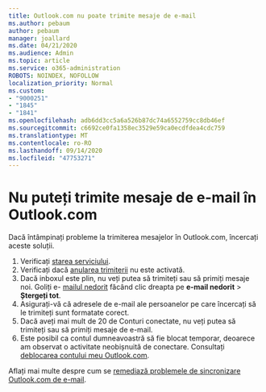 ```yaml
---
title: Outlook.com nu poate trimite mesaje de e-mail
ms.author: pebaum
author: pebaum
manager: joallard
ms.date: 04/21/2020
ms.audience: Admin
ms.topic: article
ms.service: o365-administration
ROBOTS: NOINDEX, NOFOLLOW
localization_priority: Normal
ms.custom:
- "9000251"
- "1845"
- "1841"
ms.openlocfilehash: adb6dd3cc5a6a526b87dc74a6552759cc8db46ef
ms.sourcegitcommit: c6692ce0fa1358ec3529e59ca0ecdfdea4cdc759
ms.translationtype: MT
ms.contentlocale: ro-RO
ms.lasthandoff: 09/14/2020
ms.locfileid: "47753271"
---
```

# <a name="unable-to-send-email-in-outlookcom"></a>Nu puteți trimite mesaje de e-mail în Outlook.com

Dacă întâmpinați probleme la trimiterea mesajelor în Outlook.com, încercați aceste soluții.

1. Verificați [starea serviciului](https://go.microsoft.com/fwlink/p/?linkid=837482). 
2. Verificați dacă [anularea trimiterii](https://outlook.live.com/mail/options/mail/messageContent/undoSend) nu este activată.
3. Dacă inboxul este plin, nu veți putea să trimiteți sau să primiți mesaje noi. Goliți e- [mailul nedorit](https://outlook.live.com/mail/junkemail) făcând clic dreapta pe **e-mail nedorit**  >  **Ștergeți tot**.
4. Asigurați-vă că adresele de e-mail ale persoanelor pe care încercați să le trimiteți sunt formatate corect.
5. Dacă aveți mai mult de 20 de Conturi conectate, nu veți putea să trimiteți sau să primiți mesaje de e-mail.
6. Este posibil ca contul dumneavoastră să fie blocat temporar, deoarece am observat o activitate neobișnuită de conectare. Consultați [deblocarea contului meu Outlook.com](https://support.office.com/article/f4ad2701-d166-4d8b-8a6a-9af2a1f8a4c4).

Aflați mai multe despre cum se [remediază problemele de sincronizare Outlook.com de e-mail](https://support.office.com/article/d39e3341-8d79-4bf1-b3c7-ded602233642).